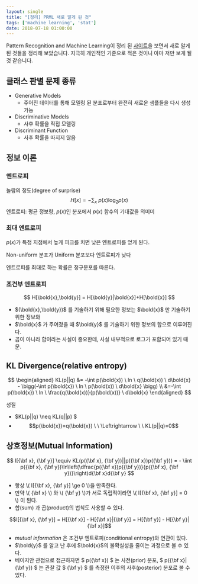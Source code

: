 ```yaml
---
layout: single
title: "[정리] PRML 새로 알게 된 것"
tags: ['machine learning', 'stat']
date: 2018-07-18 01:00:00
---
```


Pattern Recognition and Machine Learning이 정리 된 [사이트](http://norman3.github.io/prml/)을 보면서 새로 알게 된 것들을 정리해 보았습니다. 지극히 개인적인 기준으로 적은 것이니 아마 저만 보게 될 것 같습니다.

## 클래스 판별 문제 종류

* Generative Models
  * 주어진 데이터를 통해 모델링 된 분포로부터 완전히 새로운 샘플들을 다시 생성 가능
* Discriminative Models
  * 사후 확률을 직접 모델링
* Discriminant Function
  * 사후 확률을 따지지 않음



## 정보 이론

### 엔트로피

놀람의 정도(degree of surprise)
$$
H[x] = -\sum_x \ p(x) \log_2p(x)
$$
엔트로피: 평균 정보량, $p(x)$인 분포에서 $p(x)$ 함수의 기대값을 의미미

### 최대 엔트로피

$p(x)$가 특정 지점에서 높게 피크를 치면 낮은 엔트로피를 얻게 된다.

Non-uniform 분포가 Uniform 분포보다 엔트로피가 낮다

엔트로피를 최대로 하는 확률은 정규분포를 따른다.

### 조건부 엔트로피

$$
H[\bold{x},\bold{y}] = H[\bold{y}|\bold{x}]+H[\bold{x}]
$$

- $(\bold{x},\bold{y})$ 를 기술하기 위해 필요한 정보는 $\bold{x}$ 만 기술하기 위한 정보와
- $\bold{x}$ 가 주어졌을 때 $\bold{y}$ 를 기술하기 위한 정보의 합으로 이루어진다.
- 곱이 아니라 합이라는 사실이 중요한데, 사실 내부적으로 로그가 포함되어 있기 때문.

## KL Divergence(relative entropy)

$$
\begin{aligned}
KL(p||q) &= -\int p(\bold{x}) \ ln \ q(\bold(x))  \ d\bold{x} - \bigg(-\int p(\bold{x}) \ ln \ p(\bold(x))  \ d\bold{x} \bigg) \\
&=-\int p(\bold{x}) \ ln \ \frac{q(\bold(x))}{p(\bold(x))}  \ d\bold{x}
\end{aligned}
$$

성질

* $KL(p||q)  \neq KL(q||p) $
* $$p(\bold{x})=q(\bold{x}) \ \ \Leftrightarrow  \ \ KL(p||q)=0$$



## 상호정보(Mutual Information)

$$
I[{\bf x}, {\bf y}] \equiv KL(p({\bf x}, {\bf y})||p({\bf x})p({\bf y})) = - \iint p({\bf x}, {\bf y})\ln\left(\dfrac{p({\bf x})p({\bf y})}{p({\bf x}, {\bf y})}\right)d{\bf x}d{\bf y}
$$

- 항상 \\( I[{\bf x}, {\bf y}] \ge 0 \\)을 만족한다.
- 만약 \\( {\bf x} \\) 와 \\( {\bf y} \\)가 서로 독립적이라면 \\( I[{\bf x}, {\bf y}] = 0 \\) 이 된다.
- 합(sum) 과 곱(product)의 법칙도 사용할 수 있다.

$$I[{\bf x}, {\bf y}] = H[{\bf x}] - H[{\bf x}|{\bf y}] = H[{\bf y}] - H[{\bf y}|{\bf x}]$$

- *mutual information* 은 조건부 엔트로피(conditional entropy)와 연관이 있다.
- $\bold{y}$ 를 알고 난 후에 $\bold{x}$의 불확실성을 줄이는 과정으로 볼 수 있다.
- 베이지안 관점으로 접근하자면 $ p({\bf x}) $ 는 사전(prior) 분포, $ p({\bf x}|{\bf y}) $ 는 관찰 값 $ {\bf y} $ 를 측정한 이후의 사후(posterior) 분포로 볼 수 있다.

